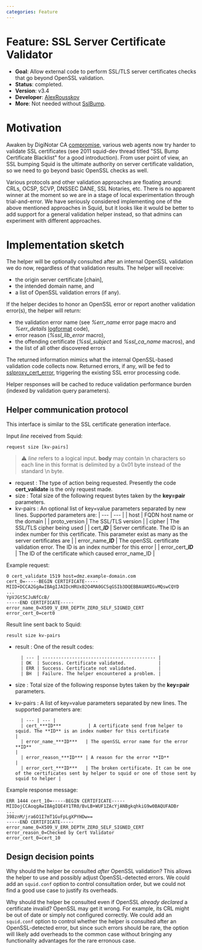 ```yaml
---
categories: Feature
---
```

# Feature: SSL Server Certificate Validator

- **Goal**: Allow external code to perform SSL/TLS server certificates
  checks that go beyond OpenSSL validation.
- **Status**: completed.
- **Version**: v3.4
- **Developer**: [AlexRousskov](/AlexRousskov)
- **More**: Not needed without [SslBump](/Features/SslBump).

# Motivation

Awaken by DigiNotar CA
[compromise](http://blog.mozilla.org/security/2011/08/29/fraudulent-google-com-certificate/),
various web agents now try harder to validate SSL certificates (see 2011
squid-dev thread titled "SSL Bump Certificate Blacklist"
for a good introduction). From user point of view, an SSL bumping Squid
is the ultimate authority on server certificate validation, so we need
to go beyond basic OpenSSL checks as well.

Various protocols and other validation approaches are floating around:
CRLs, OCSP, SCVP, DNSSEC DANE, SSL Notaries, etc. There is no apparent
winner at the moment so we are in a stage of local experimentation
through trial-and-error. We have seriously considered implementing one
of the above mentioned approaches in Squid, but it looks like it would
be better to add support for a general validation helper instead, so
that admins can experiment with different approaches.

# Implementation sketch

The helper will be optionally consulted after an internal OpenSSL
validation we do now, regardless of that validation results. The helper
will receive:

- the origin server certificate \[chain\],
- the intended domain name, and
- a list of OpenSSL validation errors (if any).

If the helper decides to honor an OpenSSL error or report another
validation error(s), the helper will return:

- the validation error name (see *%err_name* error page macro and
  *%err_details* [logformat](http://www.squid-cache.org/Doc/config/logformat) code),
- error reason (*%ssl_lib_error* macro),
- the offending certificate (*%ssl_subject* and *%ssl_ca_name*
  macros), and
- the list of all other discovered errors

The returned information mimics what the internal OpenSSL-based
validation code collects now. Returned errors, if any, will be fed to
[sslproxy_cert_error](http://www.squid-cache.org/Doc/config/sslproxy_cert_error),
triggering the existing SSL error processing code.

Helper responses will be cached to reduce validation performance burden
(indexed by validation query parameters).

## Helper communication protocol

This interface is similar to the SSL certificate generation interface.

Input *line* received from Squid:

    request size [kv-pairs]

> :warning:
  *line* refers to a logical input. **body** may contain \\n characters so
  each line in this format is delimited by a 0x01 byte instead of the
  standard \\n byte.

- request
:   The type of action being requested. Presently the code
    **cert_validate** is the only request made.
- size
:   Total size of the following request bytes taken by the
    **key=pair** parameters.
- kv-pairs
:   An optional list of key=value parameters separated by new lines.
    Supported parameters are:
        | --- | --- |
        | host                  | FQDN host name or the domain |
        | proto_version        | The SSL/TLS version |
        | cipher                | The SSL/TLS cipher being used |
        | cert_***ID***        | Server certificate. The ID is an index number for this certificate. This parameter exist as many as the server certificates are |
        | error_name_***ID*** | The openSSL certificate validation error. The ID is an index number for this error |
        | error_cert_***ID*** | The ID of the certificate which caused error_name_ID |

Example request:

    0 cert_validate 1519 host=dmz.example-domain.com
    cert_0=-----BEGIN CERTIFICATE-----
    MIID+DCCA2GgAwIBAgIJAIDcHRUxB2O4MA0GCSqGSIb3DQEBBAUAMIGvMQswCQYD
    ...
    YpVJGt5CJuNfCcB/
    -----END CERTIFICATE-----
    error_name_0=X509_V_ERR_DEPTH_ZERO_SELF_SIGNED_CERT
    error_cert_0=cert0

Result line sent back to Squid:

    result size kv-pairs

- result
:   One of the result codes:

        | --- | ------------------------------------------ |
        | OK  | Success. Certificate validated.            |
        | ERR | Success. Certificate not validated.        |
        | BH  | Failure. The helper encountered a problem. |

- size
:   Total size of the following response bytes taken by the
    **key=pair** parameters.
- kv-pairs
:   A list of key=value parameters separated by new lines. The
    supported parameters are:

        | --- | --- |
        | cert_***ID***          | A certificate send from helper to squid. The **ID** is an index number for this certificate                               |
        | error_name_***ID***   | The openSSL error name for the error **ID**                                                                               |
        | error_reason_***ID*** | A reason for the error **ID**                                                                                             |
        | error_cert_***ID***   | The broken certificate. It can be one of the certificates sent by helper to squid or one of those sent by squid to helper |

Example response message:

    ERR 1444 cert_10=-----BEGIN CERTIFICATE-----
    MIIDojCCAoqgAwIBAgIQE4Y1TR0/BvLB+WUF1ZAcYjANBgkqhkiG9w0BAQUFADBr
    ...
    398znM/jra6O1I7mT1GvFpLgXPYHDw==
    -----END CERTIFICATE-----
    error_name_0=X509_V_ERR_DEPTH_ZERO_SELF_SIGNED_CERT
    error_reason_0=Checked by Cert Validator
    error_cert_0=cert_10

## Design decision points

Why should the helper be consulted *after* OpenSSL validation? This
allows the helper to use and possibly adjust OpenSSL-detected errors. We
could add an `squid.conf` option to control consultation order, but we
could not find a good use case to justify its overheads.

Why should the helper be consulted even if OpenSSL *already declared* a
certificate invalid? OpenSSL may get it wrong. For example, its CRL
might be out of date or simply not configured correctly. We could add an
`squid.conf` option to control whether the helper is consulted after an
OpenSSL-detected error, but since such errors should be rare, the option
will likely add overheads to the common case without bringing any
functionality advantages for the rare erronous case.

